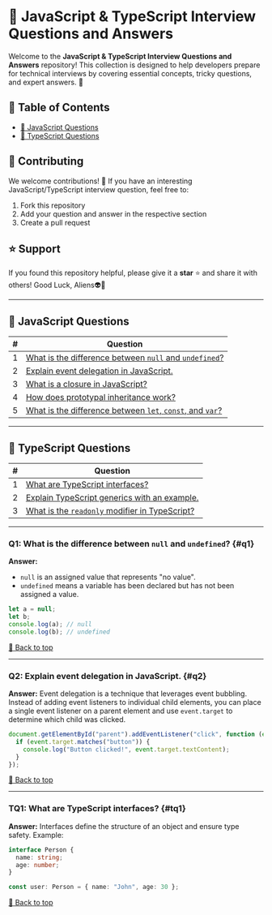 # 🚀 JavaScript & TypeScript Interview Questions and Answers

Welcome to the **JavaScript & TypeScript Interview Questions and Answers** repository! This collection is designed to help developers prepare for technical interviews by covering essential concepts, tricky questions, and expert answers. 🌟

## 📜 Table of Contents

- [📌 JavaScript Questions](#-javascript-questions)
- [📌 TypeScript Questions](#-typescript-questions)

## 🤝 Contributing

We welcome contributions! 🚀 If you have an interesting JavaScript/TypeScript interview question, feel free to:

1. Fork this repository
2. Add your question and answer in the respective section
3. Create a pull request

## ⭐ Support

If you found this repository helpful, please give it a **star** ⭐ and share it with others! Good Luck, Aliens👽🚀

---

## 📌 JavaScript Questions

| #  | Question |
|----|----------|
| 1  | [What is the difference between `null` and `undefined`?](#q1) |
| 2  | [Explain event delegation in JavaScript.](#q2) |
| 3  | [What is a closure in JavaScript?](#q3) |
| 4  | [How does prototypal inheritance work?](#q4) |
| 5  | [What is the difference between `let`, `const`, and `var`?](#q5) |

---

## 📌 TypeScript Questions

| #  | Question |
|----|----------|
| 1  | [What are TypeScript interfaces?](#tq1) |
| 2  | [Explain TypeScript generics with an example.](#tq2) |
| 3  | [What is the `readonly` modifier in TypeScript?](#tq3) |

---

### Q1: What is the difference between `null` and `undefined`? {#q1}

**Answer:**
- `null` is an assigned value that represents "no value".
- `undefined` means a variable has been declared but has not been assigned a value.

```js
let a = null;
let b;
console.log(a); // null
console.log(b); // undefined
```

[🔼 Back to top](#-javascript-questions)

---

### Q2: Explain event delegation in JavaScript. {#q2}

**Answer:**
Event delegation is a technique that leverages event bubbling. Instead of adding event listeners to individual child elements, you can place a single event listener on a parent element and use `event.target` to determine which child was clicked.

```js
document.getElementById("parent").addEventListener("click", function (event) {
  if (event.target.matches("button")) {
    console.log("Button clicked!", event.target.textContent);
  }
});
```

[🔼 Back to top](#-javascript-questions)

---

### TQ1: What are TypeScript interfaces? {#tq1}

**Answer:**
Interfaces define the structure of an object and ensure type safety. Example:

```ts
interface Person {
  name: string;
  age: number;
}

const user: Person = { name: "John", age: 30 };
```

[🔼 Back to top](#-typescript-questions)
